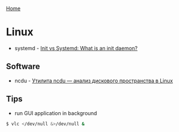 [Home](../README.md)
# Linux
- systemd - [Init vs Systemd: What is an init daemon?](https://uace.github.io/learning/init-vs-systemd-what-is-an-init-daemon)
## Software
- ncdu - [Утилита ncdu — анализ дискового пространства в Linux](https://www.white-windows.ru/utilita-ncdu-analiz-diskovogo-prostranstva-v-linux/)

## Tips
- run GUI application in background
```bash
$ vlc </dev/null &>/dev/null &
```
